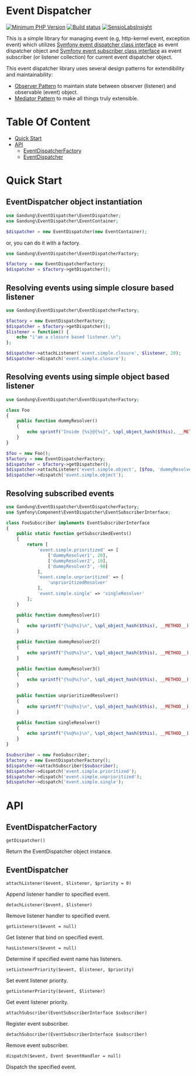 # Event Dispatcher

[![Minimum PHP Version](https://img.shields.io/badge/php-%3E%3D%205.6-8892BF.svg?style=flat-square)](https://php.net/)
[![Build status](https://ci.appveyor.com/api/projects/status/x2lpslcte50kqjgg?svg=true)](https://ci.appveyor.com/project/plvhx/event-dispatcher)
[![SensioLabsInsight](https://insight.sensiolabs.com/projects/c70cd8ba-d9ef-40d1-8168-f09ad8e2d5f6/mini.png)](https://insight.sensiolabs.com/projects/c70cd8ba-d9ef-40d1-8168-f09ad8e2d5f6)

This is a simple library for managing event (e.g, http-kernel event, exception event) which utilizes [Symfony event dispatcher class interface](http://api.symfony.com/master/Symfony/Component/EventDispatcher/EventDispatcherInterface.html) as event dispatcher object and [Symfony event subscriber class interface](http://api.symfony.com/master/Symfony/Component/EventDispatcher/EventSubscriberInterface.html) as event subscriber (or listener collection) for current event dispatcher object.

This event dispatcher library uses several design patterns for extendibility and maintainability:

- [Observer Pattern](https://en.wikipedia.org/wiki/Observer_pattern) to maintain state between observer (listener) and observable (event) object.
- [Mediator Pattern](https://en.wikipedia.org/wiki/Mediator_pattern) to make all things truly extensible.

# Table Of Content

- [Quick Start](#quick-start)
- [API](#api)
	- [EventDispatcherFactory](#eventdispatcherfactory)
	- [EventDispatcher](#eventdispatcher)

# Quick Start

## EventDispatcher object instantiation

```php
use Gandung\EventDispatcher\EventDispatcher;
use Gandung\EventDispatcher\EventContainer;

$dispatcher = new EventDispatcher(new EventContainer);
```

or, you can do it with a factory.

```php
use Gandung\EventDispatcher\EventDispatcherFactory;

$factory = new EventDispatcherFactory;
$dispatcher = $factory->getDispatcher();
```

## Resolving events using simple closure based listener

```php
use Gandung\EventDispatcher\EventDispatcherFactory;

$factory = new EventDispatcherFactory;
$dispatcher = $factory->getDispatcher();
$listener = function() {
	echo "i'am a closure based listener.\n";
};

$dispatcher->attachListener('event.simple.closure', $listener, 20);
$dispatcher->dispatch('event.simple.closure');
```

## Resolving events using simple object based listener

```php
use Gandung\EventDispatcher\EventDispatcherFactory;

class Foo
{
	public function dummyResolver()
	{
		echo sprintf("Inside {%s}@{%s}", \spl_object_hash($this), __METHOD__);
	}
}

$foo = new Foo();
$factory = new EventDispatcherFactory;
$dispatcher = $factory->getDispatcher();
$dispatcher->attachListener('event.simple.object', [$foo, 'dummyResolver'], 20);
$dispatcher->dispatch('event.simple.object');
```

## Resolving subscribed events

```php
use Gandung\EventDispatcher\EventDispatcherFactory;
use Symfony\Component\EventDispatcher\EventSubscriberInterface;

class FooSubscriber implements EventSubscriberInterface
{
	public static function getSubscribedEvents()
	{
		return [
			'event.simple.prioritized' => [
				['dummyResolver1', 20],
				['dummyResolver2', 10],
				['dummyResolver3', -90]
			],
			'event.simple.unprioritized' => [
				'unprioritizedResolver'
			],
			'event.simple.single' => 'singleResolver'
		];
	}

	public function dummyResolver1()
	{
		echo sprintf("{%s@%s}\n", \spl_object_hash($this), __METHOD__);
	}

	public function dummyResolver2()
	{
		echo sprintf("{%s@%s}\n", \spl_object_hash($this), __METHOD__);
	}

	public function dummyResolver3()
	{
		echo sprintf("{%s@%s}\n", \spl_object_hash($this), __METHOD__);
	}

	public function unprioritizedResolver()
	{
		echo sprintf("{%s@%s}\n", \spl_object_hash($this), __METHOD__);
	}

	public function singleResolver()
	{
		echo sprintf("{%s@%s}\n", \spl_object_hash($this), __METHOD__);
	}
}

$subscriber = new FooSubscriber;
$factory = new EventDispatcherFactory();
$dispatcher->attachSubscriber($subscriber);
$dispatcher->dispatch('event.simple.prioritized');
$dispatcher->dispatch('event.simple.unprioritized');
$dispatcher->dispatch('event.simple.single');
```

# API

## EventDispatcherFactory

```getDispatcher()```

Return the EventDispatcher object instance.

## EventDispatcher

```attachListener($event, $listener, $priority = 0)```

Append listener handler to specified event.

```detachListener($event, $listener)```

Remove listener handler to specified event.

```getListeners($event = null)```

Get listener that bind on specified event.

```hasListeners($event = null)```

Determine if specified event name has listeners.

```setListenerPriority($event, $listener, $priority)```

Set event listener priority.

```getListenerPriority($event, $listener)```

Get event listener priority.

```attachSubscriber(EventSubscriberInterface $subscriber)```

Register event subscriber.

```detachSubscriber(EventSubscriberInterface $subscriber)```

Remove event subscriber.

```dispatch($event, Event $eventHandler = null)```

Dispatch the specified event.
